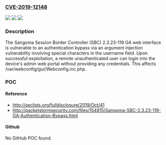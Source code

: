 ### [CVE-2019-12148](https://cve.mitre.org/cgi-bin/cvename.cgi?name=CVE-2019-12148)
![](https://img.shields.io/static/v1?label=Product&message=n%2Fa&color=blue)
![](https://img.shields.io/static/v1?label=Version&message=n%2Fa&color=blue)
![](https://img.shields.io/static/v1?label=Vulnerability&message=n%2Fa&color=brighgreen)

### Description

The Sangoma Session Border Controller (SBC) 2.3.23-119 GA web interface is vulnerable to an authentication bypass via an argument injection vulnerability involving special characters in the username field. Upon successful exploitation, a remote unauthenticated user can login into the device's admin web portal without providing any credentials. This affects /var/webconfig/gui/Webconfig.inc.php.

### POC

#### Reference
- http://seclists.org/fulldisclosure/2019/Oct/41
- http://packetstormsecurity.com/files/154915/Sangoma-SBC-2.3.23-119-GA-Authentication-Bypass.html

#### Github
No GitHub POC found.

